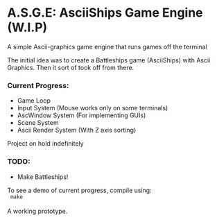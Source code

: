 # A.S.G.E: AsciiShips Game Engine (W.I.P)

A simple Ascii-graphics game engine that runs games off the terminal

The initial idea was to create a Battleships game (AsciiShips) with Ascii Graphics.
Then it sort of took off from there.


### Current Progress:

<ul>
  <li>Game Loop</li>
  <li>Input System (Mouse works only on some terminals)</li>
  <li>AscWindow System (For implementing GUIs)</li>
  <li>Scene System</li>
  <li>Ascii Render System (With Z axis sorting)</li>
</ul>

Project on hold indefinitely

### TODO:

<ul>
  <li>Make Battleships!</li>
</ul>


To see a demo of current progress, compile using:<br />
<code>
make
</code><br />
A working prototype.
